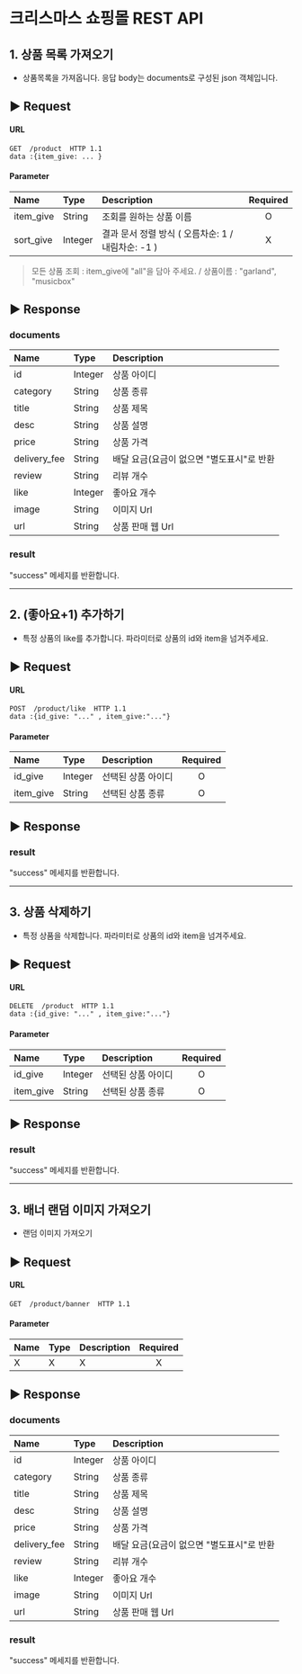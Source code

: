 # 크리스마스 쇼핑몰 REST API

## 1. 상품 목록 가져오기

- 상품목록을 가져옵니다. 응답 body는 documents로 구성된 json 객체입니다.

## ▶ Request

#### URL

```
GET  /product  HTTP 1.1
data :{item_give: ... }
```

#### Parameter


| Name      | Type    | Description                        | Required |
| :---------- | :-------- |:-----------------------------------| :--------: |
| item_give | String  | 조회를 원하는 상품 이름                      |    O    |
| sort_give | Integer | 결과 문서 정렬 방식 ( 오름차순: 1 / 내림차순: -1 ) |    X    |

> 모든 상품 조회 : item_give에 "all"을 담아 주세요. /
> 상품이름 : "garland", "musicbox"

## ▶ Response

### documents


| Name         | Type    | Description                               |
| :------------- | :-------- | :------------------------------------------ |
| id           | Integer | 상품 아이디                               |
| category     | String  | 상품 종류                                 |
| title        | String  | 상품 제목                                 |
| desc         | String  | 상품 설명                                 |
| price        | String  | 상품 가격                                 |
| delivery_fee | String  | 배달 요금(요금이 없으면 "별도표시"로 반환 |
| review       | String  | 리뷰 개수                                 |
| like         | Integer | 좋아요 개수                               |
| image        | String  | 이미지 Url                                |
| url          | String  | 상품 판매 웹 Url                          |

### result

"success" 메세지를 반환합니다.

---

## 2. (좋아요+1) 추가하기

- 특정 상품의 like를 추가합니다. 파라미터로 상품의 id와 item을 넘겨주세요.

## ▶ Request

#### URL

```
POST  /product/like  HTTP 1.1
data :{id_give: "..." , item_give:"..."}
```

#### Parameter


| Name      | Type    | Description        | Required |
| :---------- | :-------- | :------------------- | :--------: |
| id_give   | Integer | 선택된 상품 아이디 |    O    |
| item_give | String  | 선택된 상품 종류   |    O    |

## ▶ Response

### result

"success" 메세지를 반환합니다.

---

## 3. 상품 삭제하기

- 특정 상품을 삭제합니다. 파라미터로 상품의 id와 item을 넘겨주세요.

## ▶ Request

#### URL

```
DELETE  /product  HTTP 1.1
data :{id_give: "..." , item_give:"..."}
```

#### Parameter


| Name      | Type    | Description        | Required |
| :---------- | :-------- | :------------------- | :--------: |
| id_give   | Integer | 선택된 상품 아이디 |    O    |
| item_give | String  | 선택된 상품 종류   |    O    |

## ▶ Response

### result

"success" 메세지를 반환합니다.

---

## 3. 배너 랜덤 이미지 가져오기

- 랜덤 이미지 가져오기

## ▶ Request

#### URL

```
GET  /product/banner  HTTP 1.1
```

#### Parameter


| Name | Type | Description | Required |
| :----- | :----- | :------------ | :--------: |
| X    | X    | X           |    X    |

## ▶ Response

### documents


| Name         | Type    | Description                               |
| :------------- | :-------- | :------------------------------------------ |
| id           | Integer | 상품 아이디                               |
| category     | String  | 상품 종류                                 |
| title        | String  | 상품 제목                                 |
| desc         | String  | 상품 설명                                 |
| price        | String  | 상품 가격                                 |
| delivery_fee | String  | 배달 요금(요금이 없으면 "별도표시"로 반환 |
| review       | String  | 리뷰 개수                                 |
| like         | Integer | 좋아요 개수                               |
| image        | String  | 이미지 Url                                |
| url          | String  | 상품 판매 웹 Url                          |

### result

"success" 메세지를 반환합니다.